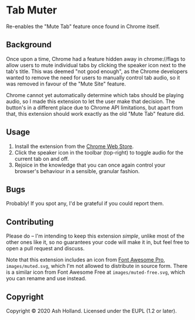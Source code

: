 # Tab Muter

Re-enables the "Mute Tab" feature once found in Chrome itself.

## Background

Once upon a time, Chrome had a feature hidden away in chrome://flags to
allow users to mute individual tabs by clicking the speaker icon next to
the tab's title. This was deemed "not good enough", as the Chrome
developers wanted to remove the need for users to manually control tab
audio, so it was removed in favour of the "Mute Site" feature.

Chrome cannot yet automatically determine which tabs should be playing
audio, so I made this extension to let the user make that decision. The
button's in a different place due to Chrome API limitations, but apart
from that, this extension should work exactly as the old "Mute Tab"
feature did.

## Usage

1. Install the extension from the [Chrome Web Store][install].
2. Click the speaker icon in the toolbar (top-right) to toggle audio for
   the current tab on and off.
3. Rejoice in the knowledge that you can once again control your
   browser's behaviour in a sensible, granular fashion.

[install]: https://chrome.google.com/webstore/detail/tab-muter/bnclejfcblondkjliiblkojdeloomadd

## Bugs

Probably! If you spot any, I'd be grateful if you could report them.

## Contributing

Please do – I'm intending to keep this extension _simple_, unlike most
of the other ones like it, so no guarantees your code will make it in,
but feel free to open a pull request and discuss.

Note that this extension includes an icon from [Font Awesome Pro][fa],
`images/muted.svg`, which I'm not allowed to distribute in source form.
There is a similar icon from Font Awesome Free at
`images/muted-free.svg`, which you can rename and use instead.

[fa]: https://fontawesome.com/

## Copyright

Copyright © 2020 Ash Holland. Licensed under the EUPL (1.2 or later).
